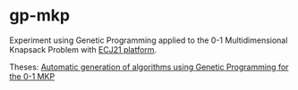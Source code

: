 gp-mkp
======

Experiment using Genetic Programming applied to the 0-1 Multidimensional Knapsack Problem with [ECJ21 platform](http://cs.gmu.edu/~eclab/projects/ecj/ecj21.tar.gz).

Theses: [Automatic generation of algorithms using Genetic Programming for the 0-1 MKP](https://www.dropbox.com/s/j8514kdncnvcerk/Memoria%20-%20FINAL.pdf?dl=0)

